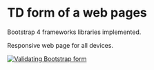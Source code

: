 # TD form of a web pages

Bootstrap 4 frameworks libraries implemented.

Responsive web page for all devices.


<a target="_blank" href="/formvalidation/formvalidation/blob/info/screenshots/bootstrap.gif"><img src="/formvalidation/formvalidation/raw/info/screenshots/bootstrap.gif" alt="Validating Bootstrap form" style="max-width:100%;"></a>
